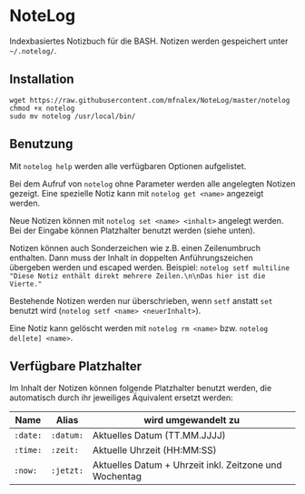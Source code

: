# NoteLog
Indexbasiertes Notizbuch für die BASH. Notizen werden gespeichert unter ```~/.notelog/```.

## Installation
```
wget https://raw.githubusercontent.com/mfnalex/NoteLog/master/notelog
chmod +x notelog
sudo mv notelog /usr/local/bin/
```

## Benutzung
Mit ```notelog help``` werden alle verfügbaren Optionen aufgelistet.

Bei dem Aufruf von ```notelog``` ohne Parameter werden alle angelegten Notizen gezeigt. Eine spezielle Notiz kann mit ```notelog get <name>``` angezeigt werden.

Neue Notizen können mit ```notelog set <name> <inhalt>``` angelegt werden. Bei der Eingabe können Platzhalter benutzt werden (siehe unten).

Notizen können auch Sonderzeichen wie z.B. einen Zeilenumbruch enthalten. Dann muss der Inhalt in doppelten Anführungszeichen übergeben werden und escaped werden. Beispiel: ```notelog setf multiline "Diese Notiz enthält direkt mehrere Zeilen.\n\nDas hier ist die Vierte."```

Bestehende Notizen werden nur überschrieben, wenn ```setf``` anstatt ```set``` benutzt wird (```notelog setf <name> <neuerInhalt>```).

Eine Notiz kann gelöscht werden mit ```notelog rm <name>``` bzw. ```notelog del[ete] <name>```.

## Verfügbare Platzhalter
Im Inhalt der Notizen können folgende Platzhalter benutzt werden, die automatisch durch ihr jeweiliges Äquivalent ersetzt werden:

| Name          | Alias         | wird umgewandelt zu                                      |
| ------------- |---------------| ---------------------------------------------------------|
| `:date:`      | `:datum:`     | Aktuelles Datum (TT.MM.JJJJ)                             |
| `:time:`      | `:zeit:`      | Aktuelle Uhrzeit (HH:MM:SS)                              |
| `:now:`       | `:jetzt:`     | Aktuelles Datum + Uhrzeit inkl. Zeitzone und Wochentag   |
